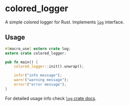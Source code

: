 # colored_logger

A simple colored logger for Rust. Implements
[`log`](https://github.com/rust-lang-nursery/log) interface.

## Usage

```rust
#[macro_use] extern crate log;
extern crate colored_logger;

pub fn main() {
    colored_logger::init().unwrap();

    info!("info message");
    warn!("warning message");
    error!("error message");
}
```

For detailed usage info check
[`log` crate docs](https://doc.rust-lang.org/log/log/index.html).
